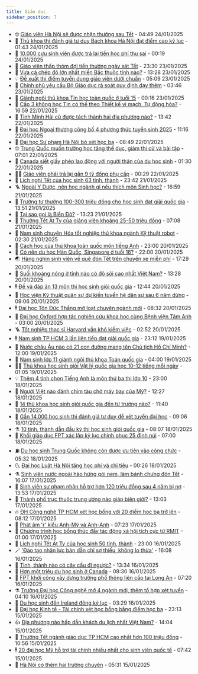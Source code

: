 ```yaml
---
title: Giáo dục
sidebar_position: 7
---
```


<!-- vnexpress-giao-duc:START -->
- 🤓 [Giáo viên Hà Nội sẽ được nhận thưởng sau Tết](https://vnexpress.net/giao-vien-ha-noi-se-duoc-nhan-thuong-sau-tet-4842783.html) - 04:49 24/01/2025
- 🦆 [Thủ khoa thi đánh giá tư duy Bách khoa Hà Nội đạt điểm cao kỷ lục](https://vnexpress.net/pho-diem-dot-1-thi-danh-gia-tu-duy-dai-hoc-bach-khoa-ha-noi-4842372.html) - 01:43 24/01/2025
- 🦩 [10.000 cựu sinh viên được trả lại tiền học phí thu sai](https://vnexpress.net/10-000-cuu-sinh-vien-duoc-tra-lai-tien-hoc-phi-thu-sai-4842678.html) - 00:19 24/01/2025
- 🌮 [Giáo viên thấp thỏm đợi tiền thưởng ngày sát Tết](https://vnexpress.net/giao-vien-thap-thom-doi-tien-thuong-ngay-sat-tet-4842339.html) - 23:30 23/01/2025
- 🔭 [Vựa cá chép đỏ lớn nhất miền Bắc thuộc tỉnh nào?](https://vnexpress.net/vua-ca-chep-do-lon-nhat-mien-bac-thuoc-tinh-nao-4842565.html) - 13:28 23/01/2025
- 💡 [Đề xuất thí điểm tuyển dụng giáo viên dưới chuẩn](https://vnexpress.net/de-xuat-thi-diem-tuyen-dung-giao-vien-duoi-chuan-4842172.html) - 05:09 23/01/2025
- 🥰 [Chính phủ yêu cầu Bộ Giáo dục rà soát quy định dạy thêm](https://vnexpress.net/chinh-phu-yeu-cau-bo-giao-duc-ra-soat-quy-dinh-day-them-4842332.html) - 03:46 23/01/2025
- 🐲 [Giành ngôi thủ khoa Tin học toàn quốc ở tuổi 15](https://vnexpress.net/gianh-ngoi-thu-khoa-tin-hoc-toan-quoc-o-tuoi-15-4842073.html) - 00:16 23/01/2025
- 🦒 [Cấp 3 không học Tin có thể theo Thiết kế vi mạch, Tự động hóa?](https://vnexpress.net/cap-3-khong-hoc-tin-co-the-theo-thiet-ke-vi-mach-tu-dong-hoa-4840826.html) - 16:59 22/01/2025
- 🦆 [Tỉnh Minh Hải cũ được tách thành hai địa phương nào?](https://vnexpress.net/tinh-minh-hai-cu-duoc-tach-thanh-hai-dia-phuong-nao-4842183.html) - 13:42 22/01/2025
- 🧰 [Đại học Ngoại thương công bố 4 phương thức tuyển sinh 2025](https://vnexpress.net/dai-hoc-ngoai-thuong-cong-bo-4-phuong-thuc-tuyen-sinh-2025-4842154.html) - 11:16 22/01/2025
- 🐘 [Đại học Sư phạm Hà Nội bỏ xét học bạ](https://vnexpress.net/dai-hoc-su-pham-ha-noi-bo-xet-hoc-ba-4842038.html) - 08:49 22/01/2025
- 🤓 [Trung Quốc muốn trường học tăng thể dục, giảm thi cử và bài tập](https://vnexpress.net/trung-quoc-muon-truong-hoc-tang-the-duc-giam-thi-cu-va-bai-tap-4841666.html) - 07:01 22/01/2025
- 🧰 [Canada siết giấy phép lao động với người thân của du học sinh](https://vnexpress.net/canada-siet-giay-phep-lao-dong-voi-nguoi-than-cua-du-hoc-sinh-4841805.html) - 01:30 22/01/2025
- 🧑‍💻 [Giáo viên phải trả lại gần 9 tỷ đồng phụ cấp](https://vnexpress.net/giao-vien-phai-tra-lai-gan-9-ty-dong-phu-cap-4841567.html) - 00:29 22/01/2025
- 🫶 [Lịch nghỉ Tết của học sinh 63 tỉnh, thành](https://vnexpress.net/lich-nghi-tet-cua-hoc-sinh-63-tinh-thanh-4841694.html) - 23:42 21/01/2025
- 🪜 [Ngoài Y Dược, nên học ngành gì nếu thích môn Sinh học?](https://vnexpress.net/ngoai-y-duoc-nen-hoc-nganh-gi-neu-thich-mon-sinh-hoc-4838348.html) - 16:59 21/01/2025
- 🎊 [Trường tư thưởng 100-300 triệu đồng cho học sinh đạt giải quốc gia](https://vnexpress.net/truong-tu-thuong-100-300-trieu-dong-cho-hoc-sinh-dat-giai-quoc-gia-4841594.html) - 13:51 21/01/2025
- 🧐 [Tại sao gọi là Biển Đỏ?](https://vnexpress.net/tai-sao-goi-la-bien-do-4840590.html) - 13:23 21/01/2025
- 🌈 [Thưởng Tết Ất Tỵ của giảng viên khoảng 25-50 triệu đồng](https://vnexpress.net/thuong-tet-at-ty-cua-giang-vien-khoang-25-50-trieu-dong-4841156.html) - 07:08 21/01/2025
- 🥰 [Nam sinh chuyên Hóa tốt nghiệp thủ khoa ngành Kỹ thuật robot](https://vnexpress.net/nam-sinh-chuyen-hoa-tot-nghiep-thu-khoa-nganh-ky-thuat-robot-4840233.html) - 02:30 21/01/2025
- 🎡 [Cách học của thủ khoa toàn quốc môn tiếng Anh](https://vnexpress.net/cach-hoc-cua-thu-khoa-toan-quoc-mon-tieng-anh-4840812.html) - 23:00 20/01/2025
- 🎊 [Có nên du học Hàn Quốc, Singapore ở tuổi 16?](https://vnexpress.net/co-nen-du-hoc-han-quoc-singapore-o-tuoi-16-4840823.html) - 22:00 20/01/2025
- 🌏 [Hàng nghìn sinh viên về quê đón Tết trên chuyến xe miễn phí](https://vnexpress.net/hang-nghin-sinh-vien-ve-que-don-tet-tren-chuyen-xe-mien-phi-4841062.html) - 17:29 20/01/2025
- 🥸 [Suối khoáng nóng ở tỉnh nào có độ sôi cao nhất Việt Nam?](https://vnexpress.net/suoi-khoang-nong-o-tinh-nao-co-do-soi-cao-nhat-viet-nam-4841063.html) - 13:28 20/01/2025
- 🕴 [Đề và đáp án 13 môn thi học sinh giỏi quốc gia](https://vnexpress.net/de-va-dap-an-13-mon-thi-hoc-sinh-gioi-quoc-gia-nam-hoc-2024-2025-4841263.html) - 12:44 20/01/2025
- 💂 [Học viện Kỹ thuật quân sự dự kiến tuyển hệ dân sự sau 6 năm dừng](https://vnexpress.net/hoc-vien-ky-thuat-quan-su-du-kien-tuyen-he-dan-su-sau-6-nam-dung-4841168.html) - 09:06 20/01/2025
- 🕴 [Đại học Tôn Đức Thắng mở loạt chuyên ngành mới](https://vnexpress.net/dai-hoc-ton-duc-thang-mo-loat-chuyen-nganh-moi-4841143.html) - 08:32 20/01/2025
- 🌋 [Đại học Oxford hợp tác nghiên cứu khoa học cùng Bệnh viện Tâm Anh](https://vnexpress.net/dai-hoc-oxford-hop-tac-nghien-cuu-khoa-hoc-cung-benh-vien-tam-anh-4840904.html) - 03:00 20/01/2025
- 🪜 [Tốt nghiệp thạc sĩ Harvard vẫn khó kiếm việc](https://vnexpress.net/tot-nghiep-thac-si-harvard-van-kho-kiem-viec-4840839.html) - 02:52 20/01/2025
- 🕴 [Nam sinh TP HCM 3 lần liên tiếp đạt giải quốc gia](https://vnexpress.net/nam-sinh-tp-hcm-3-lan-lien-tiep-dat-giai-quoc-gia-4840680.html) - 23:12 19/01/2025
- 🎃 [Nước châu Âu nào có 21 con đường mang tên Chủ tịch Hồ Chí Minh?](https://vnexpress.net/nuoc-chau-au-nao-co-21-con-duong-mang-ten-chu-tich-ho-chi-minh-4840637.html) - 12:00 19/01/2025
- 🦏 [Nam sinh lớp 11 giành ngôi thủ khoa Toán quốc gia](https://vnexpress.net/nam-sinh-lop-11-gianh-ngoi-thu-khoa-toan-quoc-gia-4840671.html) - 04:00 19/01/2025
- 🧑‍🏫 [Thủ khoa học sinh giỏi Vật lý quốc gia học 10-12 tiếng mỗi ngày](https://vnexpress.net/thu-khoa-hoc-sinh-gioi-vat-ly-quoc-gia-hoc-10-12-tieng-moi-ngay-4840627.html) - 01:05 19/01/2025
- 💡 [Thêm 4 tỉnh chọn Tiếng Anh là môn thứ ba thi lớp 10](https://vnexpress.net/them-4-tinh-chon-tieng-anh-la-mon-thu-ba-thi-lop-10-4840375.html) - 23:00 18/01/2025
- 🐎 [Người Việt nào đánh chìm tàu chở máy bay của Mỹ?](https://vnexpress.net/nguoi-viet-nao-danh-chim-tau-cho-may-bay-cua-my-4795179.html) - 12:27 18/01/2025
- 🧰 [14 thủ khoa học sinh giỏi quốc gia đến từ trường nào?](https://vnexpress.net/14-thu-khoa-hoc-sinh-gioi-quoc-gia-den-tu-truong-nao-4840537.html) - 11:40 18/01/2025
- 🙉 [Gần 14.000 học sinh thi đánh giá tư duy để xét tuyển đại học](https://vnexpress.net/gan-14-000-hoc-sinh-thi-danh-gia-tu-duy-de-xet-tuyen-dai-hoc-4840542.html) - 09:06 18/01/2025
- ⚗️ [10 tỉnh, thành dẫn đầu kỳ thi học sinh giỏi quốc gia](https://vnexpress.net/10-tinh-thanh-dan-dau-ky-thi-hoc-sinh-gioi-quoc-gia-4840530.html) - 08:07 18/01/2025
- 🌝 [​Khối giáo dục FPT xác lập kỷ lục chinh phục 25 đỉnh núi](https://vnexpress.net/khoi-giao-duc-fpt-xac-lap-ky-luc-chinh-phuc-25-dinh-nui-4840449.html) - 07:00 18/01/2025
- ⛽️ [Du học sinh Trung Quốc không còn được ưu tiên vào công chức](https://vnexpress.net/du-hoc-sinh-trung-quoc-khong-con-duoc-uu-tien-vao-cong-chuc-4839099.html) - 05:32 18/01/2025
- 🌜 [Đại học Luật Hà Nội tăng học phí và chỉ tiêu](https://vnexpress.net/dai-hoc-luat-ha-noi-tang-hoc-phi-va-chi-tieu-4840374.html) - 00:26 18/01/2025
- ⚗️ [Sinh viên nước ngoài hào hứng gói nem, làm bánh chưng đón Tết](https://vnexpress.net/sinh-vien-nuoc-ngoai-hao-hung-goi-nem-lam-banh-chung-don-tet-4840149.html) - 16:07 17/01/2025
- 🧰 [Sinh viên sư phạm nhận hỗ trợ hơn 120 triệu đồng sau 4 năm bị nợ](https://vnexpress.net/sinh-vien-su-pham-nhan-ho-tro-hon-120-trieu-dong-sau-4-nam-bi-no-4839815.html) - 13:53 17/01/2025
- 🤗 [Thành phố trực thuộc trung ương nào giáp biên giới?](https://vnexpress.net/thanh-pho-truc-thuoc-trung-uong-nao-giap-bien-gioi-4840335.html) - 13:03 17/01/2025
- 🔥 [ĐH Công nghệ TP HCM xét học bổng với 20 điểm học bạ trở lên](https://vnexpress.net/dh-cong-nghe-tp-hcm-xet-hoc-bong-voi-20-diem-hoc-ba-tro-len-4839704.html) - 08:12 17/01/2025
- 💪 [Phát âm &#39;r&#39; kiểu Anh-Mỹ và Anh-Anh](https://vnexpress.net/phat-am-r-kieu-anh-my-va-anh-anh-4839102.html) - 07:23 17/01/2025
- 💂 [Chương trình học bổng thúc đẩy tác động xã hội tích cực từ RMIT](https://vnexpress.net/chuong-trinh-hoc-bong-thuc-day-tac-dong-xa-hoi-tich-cuc-tu-rmit-4839742.html) - 01:00 17/01/2025
- 🌮 [Lịch nghỉ Tết Ất Tỵ của học sinh 50 tỉnh, thành](https://vnexpress.net/lich-nghi-tet-at-ty-cua-hoc-sinh-50-tinh-thanh-4839905.html) - 23:00 16/01/2025
- 🪄 [&#39;Đào tạo nhân lực bán dẫn chỉ sợ thiếu, không lo thừa&#39;](https://vnexpress.net/dao-tao-nhan-luc-ban-dan-chi-so-thieu-khong-lo-thua-4839871.html) - 16:08 16/01/2025
- 🎡 [Tỉnh, thành nào có cây cầu đi ngược?](https://vnexpress.net/tinh-thanh-nao-co-cay-cau-di-nguoc-4839927.html) - 13:34 16/01/2025
- 🌈 [Hơn một triệu du học sinh ở Canada](https://vnexpress.net/hon-mot-trieu-du-hoc-sinh-o-canada-4839661.html) - 08:30 16/01/2025
- 🎊 [FPT khởi công xây dựng trường phổ thông liên cấp tại Long An](https://vnexpress.net/fpt-khoi-cong-xay-dung-truong-pho-thong-lien-cap-tai-long-an-4839730.html) - 07:20 16/01/2025
- ⚗️ [Trường Đại học Công nghệ mở 4 ngành mới, thêm tổ hợp xét tuyển](https://vnexpress.net/truong-dai-hoc-cong-nghe-mo-4-nganh-moi-them-to-hop-xet-tuyen-4839657.html) - 04:10 16/01/2025
- 🌁 [Du học sinh đến Ireland đông kỷ lục](https://vnexpress.net/du-hoc-sinh-den-ireland-dong-ky-luc-4839551.html) - 03:29 16/01/2025
- 🦏 [Đại học Kinh tế - Tài chính xét học bổng bằng điểm học bạ](https://vnexpress.net/dai-hoc-kinh-te-tai-chinh-xet-hoc-bong-bang-diem-hoc-ba-4839501.html) - 23:13 15/01/2025
- 👍 [Địa phương nào hấp dẫn khách du lịch nhất Việt Nam?](https://vnexpress.net/dia-phuong-nao-hap-dan-khach-du-lich-nhat-viet-nam-4839543.html) - 14:04 15/01/2025
- 🌈 [Thưởng Tết ngành giáo dục TP HCM cao nhất hơn 100 triệu đồng](https://vnexpress.net/thuong-tet-nganh-giao-duc-tp-hcm-cao-nhat-hon-100-trieu-dong-4839517.html) - 10:56 15/01/2025
- 🕴 [20 đại học Mỹ hỗ trợ tài chính nhiều nhất cho sinh viên quốc tế](https://vnexpress.net/20-dai-hoc-my-ho-tro-tai-chinh-nhieu-nhat-cho-sinh-vien-quoc-te-4839073.html) - 07:42 15/01/2025
- 🧰 [Hà Nội có thêm hai trường chuyên](https://vnexpress.net/ha-noi-co-them-hai-truong-chuyen-4839382.html) - 05:31 15/01/2025<!-- vnexpress-giao-duc:END -->
